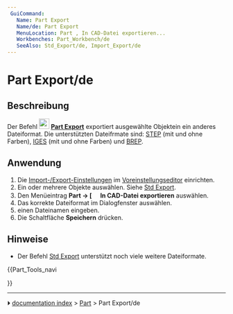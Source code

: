 ```yaml
---
 GuiCommand:
   Name: Part Export‎
   Name/de: Part Export
   MenuLocation: Part , In CAD-Datei exportieren...
   Workbenches: Part_Workbench/de
   SeeAlso: Std_Export/de, Import_Export/de
---
```


# Part Export/de



## Beschreibung

Der Befehl **<img src="images/Part_Export.svg" width=24px> [Part Export](Part_Export/de.md)** exportiert ausgewählte Objektein ein anderes Dateiformat. Die unterstützten Dateifrmate sind: [STEP](http://en.wikipedia.org/wiki/Step_file) (mit und ohne Farben), [IGES](http://en.wikipedia.org/wiki/IGES) (mit und ohne Farben) und [BREP](http://en.wikipedia.org/wiki/BREP).



## Anwendung

1.  Die [Import-/Export-Einstellungen](Import_Export_Preferences/de.md) im [Voreinstellungseditor](Preferences_Editor/de.md) einrichten.
2.  Ein oder mehrere Objekte auswählen. Siehe [Std Export](Std_Export/de#Anwendung.md).
3.  Den Menüeintrag **Part → [<img src=images/Part_Export.svg style="width:16px"> In CAD-Datei exportieren** auswählen.
4.  Das korrekte Dateiformat im Dialogfenster auswählen.
5.  einen Dateinamen eingeben.
6.  Die Schaltfläche **Speichern** drücken.



## Hinweise

-   Der Befehl [Std Export](Std_Export/de.md) unterstützt noch viele weitere Dateiformate.





{{Part_Tools_navi

}}



---
⏵ [documentation index](../README.md) > [Part](Part_Workbench.md) > Part Export/de
